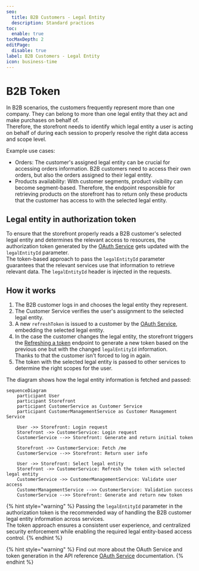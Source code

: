 ```yaml
---
seo:
  title: B2B Customers - Legal Entity
  description: Standard practices
toc:
  enable: true
tocMaxDepth: 2
editPage:
  disable: true
label: B2B Customers - Legal Entity
icon: business-time
---
```


# B2B Token

In B2B scenarios, the customers frequently represent more than one company. They can belong to more than one legal entity that they act and make purchases on behalf of.\
Therefore, the storefront needs to identify which legal entity a user is acting on behalf of during each session to properly resolve the right data access and scope level.

Example use cases:

* Orders: The customer's assigned legal entity can be crucial for accessing orders information. B2B customers need to access their own orders, but also the orders assigned to their legal entity.
* Products availability: With customer segments, product visibility can become segment-based. Therefore, the endpoint responsible for retrieving products on the storefront has to return only these products that the customer has access to with the selected legal entity.

## Legal entity in authorization token

To ensure that the storefront properly reads a B2B customer's selected legal entity and determines the relevant access to resources, the authorization token generated by the [OAuth Service](https://developer.emporix.io/documentation-portal/api-references/api-guides-and-references/api-references/api-guides-and-references/authorization/oauth-service/api-reference/customer-token#get-customer-tenant-refreshauthtoken) gets updated with the `legalEntityId` parameter.\
The token-based approach to pass the `legalEntityId` parameter guarantees that the relevant services use that information to retrieve relevant data. The `legalEntityId` header is injected in the requests.

## How it works

1. The B2B customer logs in and chooses the legal entity they represent.
2. The Customer Service verifies the user's assignment to the selected legal entity.
3. A new `refreshToken` is issued to a customer by the [OAuth Service](../authorization/oauth-service/), embedding the selected legal entity.
4. In the case the customer changes the legal entity, the storefront triggers the [Refreshing a token](https://developer.emporix.io/documentation-portal/api-references/api-guides-and-references/api-references/api-guides-and-references/authorization/oauth-service/api-reference/customer-token#get-customer-tenant-refreshauthtoken) endpoint to generate a new token based on the previous one but with the changed `legalEntityId` information.\
   Thanks to that the customer isn't forced to log in again.
5. The token with the selected legal entity is passed to other services to determine the right scopes for the user.

The diagram shows how the legal entity information is fetched and passed:

```mermaid
sequenceDiagram
    participant User
    participant Storefront
    participant CustomerService as Customer Service
    participant CustomerManagementService as Customer Management Service

    User ->> Storefront: Login request
    Storefront ->> CustomerService: Login request
    CustomerService -->> Storefront: Generate and return initial token

    Storefront ->> CustomerService: Fetch /me
    CustomerService -->> Storefront: Return user info

    User ->> Storefront: Select legal entity
    Storefront ->> CustomerService: Refresh the token with selected legal entity
    CustomerService ->> CustomerManagementService: Validate user access
    CustomerManagementService -->> CustomerService: Validation success
    CustomerService -->> Storefront: Generate and return new token
```

{% hint style="warning" %}
Passing the `legalEntityId` parameter in the authorization token is the recommended way of handling the B2B customer legal entity information across services.\
The token approach ensures a consistent user experience, and centralized security enforcement while enabling the required legal entity-based access control.
{% endhint %}

{% hint style="warning" %}
Find out more about the OAuth Service and token generation in the API reference [OAuth Service](../authorization/oauth-service/) documentation.
{% endhint %}
